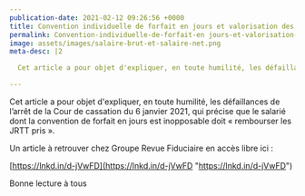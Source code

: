 ```yaml
---
publication-date: 2021-02-12 09:26:56 +0000
title: Convention individuelle de forfait en jours et valorisation des jours de repos
permalink: Convention-individuelle-de-forfait-en jours-et-valorisation-des-jours-de-repos
image: assets/images/salaire-brut-et-salaire-net.png
meta-desc: |2

  Cet article a pour objet d'expliquer, en toute humilité, les défaillances de l’arrêt de la Cour de cassation du 6 janvier 2021, qui précise que le salarié dont la convention de forfait en jours est inopposable doit « rembourser les JRTT pris ».

---
```

Cet article a pour objet d'expliquer, en toute humilité, les défaillances de l’arrêt de la Cour de cassation du 6 janvier 2021, qui précise que le salarié dont la convention de forfait en jours est inopposable doit « rembourser les JRTT pris ».

Un article à retrouver chez Groupe Revue Fiduciaire en accès libre ici : 

[https://lnkd.in/d-jVwFD](https://lnkd.in/d-jVwFD "https://lnkd.in/d-jVwFD")

Bonne lecture à tous